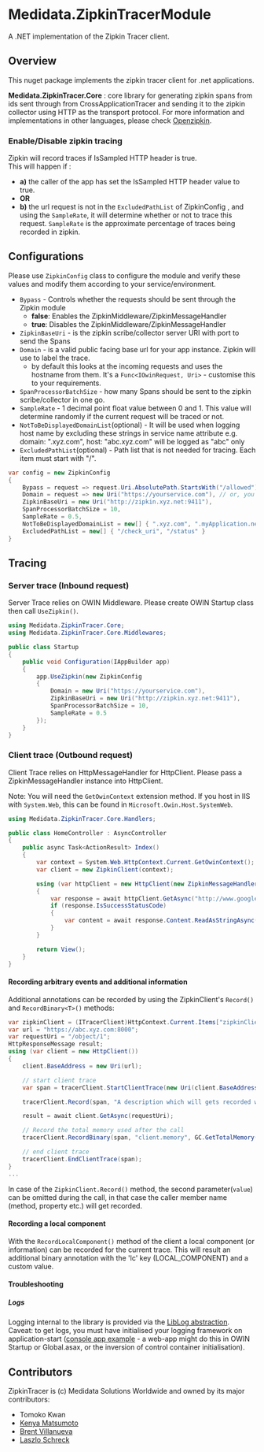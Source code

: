 # Medidata.ZipkinTracerModule
A .NET implementation of the Zipkin Tracer client.

## Overview
This nuget package implements the zipkin tracer client for .net applications.

**Medidata.ZipkinTracer.Core** : core library for generating zipkin spans from ids sent through from
CrossApplicationTracer and sending it to the zipkin collector using HTTP as the transport protocol. For more information
and implementations in other languages, please check [Openzipkin](https://github.com/openzipkin/).

### Enable/Disable zipkin tracing

Zipkin will record traces if IsSampled HTTP header is true.  
This will happen if :
- **a)** the caller of the app has set the IsSampled HTTP header value to true.
- **OR**
- **b)** the url request is not in the `ExcludedPathList` of ZipkinConfig , and using the `SampleRate`, it will
determine whether or not to trace this request. `SampleRate` is the approximate percentage of traces being recorded in
zipkin.

## Configurations
Please use `ZipkinConfig` class to configure the module and verify these values and modify them according to your
service/environment.

- `Bypass` - Controls whether the requests should be sent through the Zipkin module
  - **false**: Enables the ZipkinMiddleware/ZipkinMessageHandler
  - **true**: Disables the ZipkinMiddleware/ZipkinMessageHandler
- `ZipkinBaseUri` - is the zipkin scribe/collector server URI with port to send the Spans
- `Domain` - is a valid public facing base url for your app instance. Zipkin will use to label the trace.
  - by default this looks at the incoming requests and uses the hostname from them. It's a `Func<IOwinRequest, Uri>` - customise this to your requirements.
- `SpanProcessorBatchSize` - how many Spans should be sent to the zipkin scribe/collector in one go.
- `SampleRate` - 1 decimal point float value between 0 and 1. This value will determine randomly if the current request will be traced or not.	 
- `NotToBeDisplayedDomainList`(optional) - It will be used when logging host name by excluding these strings in service name attribute
	e.g. domain: ".xyz.com", host: "abc.xyz.com" will be logged as "abc" only    
- `ExcludedPathList`(optional) - Path list that is not needed for tracing. Each item must start with "/".


```csharp
var config = new ZipkinConfig
{
	Bypass = request => request.Uri.AbsolutePath.StartsWith("/allowed"),
	Domain = request => new Uri("https://yourservice.com"), // or, you might like to derive a value from the request, like r => new Uri($"{r.Scheme}{Uri.SchemeDelimiter}{r.Host}"),
	ZipkinBaseUri = new Uri("http://zipkin.xyz.net:9411"),
	SpanProcessorBatchSize = 10,
	SampleRate = 0.5,
	NotToBeDisplayedDomainList = new[] { ".xyz.com", ".myApplication.net" },
	ExcludedPathList = new[] { "/check_uri", "/status" }
}
```

## Tracing

### Server trace (Inbound request)
Server Trace relies on OWIN Middleware. Please create OWIN Startup class then call `UseZipkin()`.


```csharp
using Medidata.ZipkinTracer.Core;
using Medidata.ZipkinTracer.Core.Middlewares;

public class Startup
{
    public void Configuration(IAppBuilder app)
    {
		app.UseZipkin(new ZipkinConfig
		{
		    Domain = new Uri("https://yourservice.com"),
			ZipkinBaseUri = new Uri("http://zipkin.xyz.net:9411"),
			SpanProcessorBatchSize = 10,
		    SampleRate = 0.5    
		});
    }
}

```

### Client trace (Outbound request)
Client Trace relies on HttpMessageHandler for HttpClient. Please pass a ZipkinMessageHandler instance into HttpClient.

Note: You will need the `GetOwinContext` extension method. If you host in IIS with `System.Web`, this can be found in `Microsoft.Owin.Host.SystemWeb`.

```csharp
using Medidata.ZipkinTracer.Core.Handlers;

public class HomeController : AsyncController
{
    public async Task<ActionResult> Index()
    {
        var context = System.Web.HttpContext.Current.GetOwinContext();
		var client = new ZipkinClient(context);

        using (var httpClient = new HttpClient(new ZipkinMessageHandler(client))))
        {
            var response = await httpClient.GetAsync("http://www.google.com");
            if (response.IsSuccessStatusCode)
            {
                var content = await response.Content.ReadAsStringAsync();
            }
        }

        return View();
    }
}
```

#### Recording arbitrary events and additional information
Additional annotations can be recorded by using the ZipkinClient's `Record()` and `RecordBinary<T>()` methods:

```csharp
var zipkinClient = (ITracerClient)HttpContext.Current.Items["zipkinClient"];
var url = "https://abc.xyz.com:8000";
var requestUri = "/object/1";
HttpResponseMessage result;
using (var client = new HttpClient())
{
    client.BaseAddress = new Uri(url);

	// start client trace
    var span = tracerClient.StartClientTrace(new Uri(client.BaseAddress, requestUri), "GET");

    tracerClient.Record(span, "A description which will gets recorded with a timestamp.");

    result = await client.GetAsync(requestUri);

    // Record the total memory used after the call
    tracerClient.RecordBinary(span, "client.memory", GC.GetTotalMemory(false));

	// end client trace
    tracerClient.EndClientTrace(span);
}
...
```

In case of the `ZipkinClient.Record()` method, the second parameter(`value`) can be omitted during the call, in that
case the caller member name (method, property etc.) will get recorded.

#### Recording a local component
With the `RecordLocalComponent()` method of the client a local component (or information) can be recorded for the
current trace. This will result an additional binary annotation with the 'lc' key (LOCAL_COMPONENT) and a custom value.

#### Troubleshooting

##### Logs

Logging internal to the library is provided via the [LibLog abstraction](https://github.com/damianh/LibLog). Caveat: to get logs, you must have initialised your logging framework on application-start ([console app example](https://github.com/damianh/LibLog/blob/master/src/LibLog.Example.Log4Net/Program.cs#L12) - a web-app might do this in OWIN Startup or Global.asax, or the inversion of control container initialisation).

## Contributors
ZipkinTracer is (c) Medidata Solutions Worldwide and owned by its major contributors:
* Tomoko Kwan
* [Kenya Matsumoto](https://github.com/kenyamat)
* [Brent Villanueva](https://github.com/bvillanueva-mdsol)
* [Laszlo Schreck](https://github.com/lschreck-mdsol)
